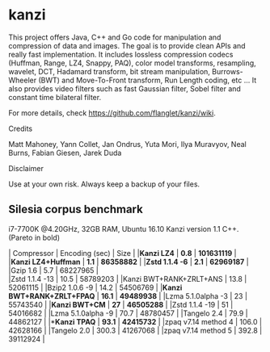 kanzi
=====


This project offers Java, C++ and Go code for manipulation and compression of data and images.
The goal is to provide clean APIs and really fast implementation.
It includes lossless compression codecs (Huffman, Range, LZ4, Snappy, PAQ), color model transforms, resampling, wavelet, DCT, Hadamard transform, bit stream manipulation, Burrows-Wheeler (BWT) and Move-To-Front transform, Run Length coding, etc ...
It also provides video filters such as fast Gaussian filter, Sobel filter and constant time bilateral filter.


For more details, check https://github.com/flanglet/kanzi/wiki.

Credits

Matt Mahoney,
Yann Collet,
Jan Ondrus,
Yuta Mori,
Ilya Muravyov,
Neal Burns,
Fabian Giesen,
Jarek Duda

Disclaimer

Use at your own risk. Always keep a backup of your files.




Silesia corpus benchmark
-------------------------

i7-7700K @4.20GHz, 32GB RAM, Ubuntu 16.10
Kanzi version 1.1 C++.
(Pareto in bold)

|        Compressor           | Encoding (sec)  |    Size        |
|**Kanzi LZ4**	               |   **0.8**  | **101631119**  |	
|**Kanzi LZ4+Huffman**        | 	 **1.1**	 |  **86358882**  |
|**Zstd 1.1.4 -6**	         | 	 **2.1**  |  **62969187**  | 
|Gzip 1.6	                  |     5.7	 |    68227965    |        
|Zstd 1.1.4 -13               |	  10.5	 |    58789203    |
|Kanzi BWT+RANK+ZRLT+ANS      |	  13.8	 |    52061115    |
|Bzip2 1.0.6 -9	            |    14.2	 |    54506769	   |
|**Kanzi BWT+RANK+ZRLT+FPAQ** |  **16.1**  |  **49489938**  |
|Lzma 5.1.0alpha -3	         |    23	    |    55743540    |
|**Kanzi BWT+CM**	            |  **27**	 |  **46505288**  |
|Zstd 1.1.4 -19	            |    51	    |    54016682    |
|Lzma 5.1.0alpha -9           |    70.7	 |    48780457    |
|Tangelo 2.4	               |    79.9    |    44862127    |
|***Kanzi TPAQ**	            |  **93.1**	 |  **42415732**  |
|zpaq v7.14 method 4          |   106.0	 |    42628166    |
|Tangelo 2.0	               |   300.3	 |    41267068    |
|zpaq v7.14 method 5          |	 392.8	 |    39112924    |